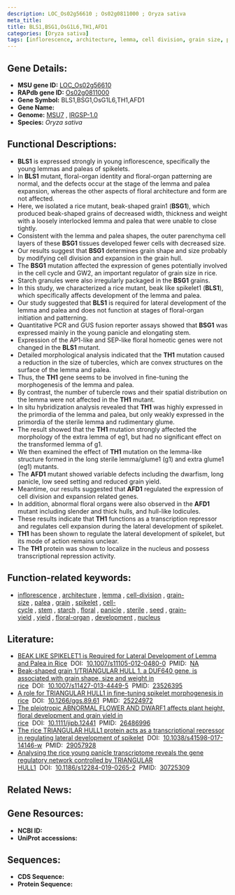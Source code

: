 ```yaml
---
description: LOC_Os02g56610 ; Os02g0811000 ; Oryza sativa
meta_title:
title: BLS1,BSG1,OsG1L6,TH1,AFD1
categories: [Oryza sativa]
tags: [inflorescence, architecture, lemma, cell division, grain size, palea, grain, spikelet, cell cycle, stem, starch, floral, panicle, sterile, seed, grain yield, yield, floral organ, development, nucleus]
---
```


## Gene Details:
- **MSU gene ID:** [LOC_Os02g56610](http://rice.uga.edu/cgi-bin/ORF_infopage.cgi?orf=LOC_Os02g56610)  
- **RAPdb gene ID:** [Os02g0811000](https://rapdb.dna.affrc.go.jp/locus/?name=Os02g0811000)  
- **Gene Symbol:** BLS1,BSG1,OsG1L6,TH1,AFD1
- **Gene Name:**
- **Genome:**  [MSU7](http://rice.uga.edu/)&nbsp;,&nbsp;[IRGSP-1.0](https://rapdb.dna.affrc.go.jp/download/irgsp1.html)
- **Species:** *Oryza sativa*

## Functional Descriptions:
   - **BLS1** is expressed strongly in young inflorescence, specifically the young lemmas and paleas of spikelets.
   - In **BLS1** mutant, floral-organ identity and floral-organ patterning are normal, and the defects occur at the stage of the lemma and palea expansion, whereas the other aspects of floral architecture and form are not affected.
   - Here, we isolated a rice mutant, beak-shaped grain1 (**BSG1**), which produced beak-shaped grains of decreased width, thickness and weight with a loosely interlocked lemma and palea that were unable to close tightly.
   - Consistent with the lemma and palea shapes, the outer parenchyma cell layers of these **BSG1** tissues developed fewer cells with decreased size.
   - Our results suggest that **BSG1** determines grain shape and size probably by modifying cell division and expansion in the grain hull.
   - The **BSG1** mutation affected the expression of genes potentially involved in the cell cycle and GW2, an important regulator of grain size in rice.
   - Starch granules were also irregularly packaged in the **BSG1** grains.
   - In this study, we characterized a rice mutant, beak like spikelet1 (**BLS1**), which specifically affects development of the lemma and palea.
   - Our study suggested that **BLS1** is required for lateral development of the lemma and palea and does not function at stages of floral-organ initiation and patterning.
   - Quantitative PCR and GUS fusion reporter assays showed that **BSG1** was expressed mainly in the young panicle and elongating stem.
   - Expression of the AP1-like and SEP-like floral homeotic genes were not changed in the **BLS1** mutant.
   - Detailed morphological analysis indicated that the **TH1** mutation caused a reduction in the size of tubercles, which are convex structures on the surface of the lemma and palea.
   - Thus, the **TH1** gene seems to be involved in fine-tuning the morphogenesis of the lemma and palea.
   - By contrast, the number of tubercle rows and their spatial distribution on the lemma were not affected in the **TH1** mutant.
   - In situ hybridization analysis revealed that **TH1** was highly expressed in the primordia of the lemma and palea, but only weakly expressed in the primordia of the sterile lemma and rudimentary glume.
   - The result showed that the **TH1** mutation strongly affected the morphology of the extra lemma of eg1, but had no significant effect on the transformed lemma of g1.
   - We then examined the effect of **TH1** mutation on the lemma-like structure formed in the long sterile lemma/glume1 (g1) and extra glume1 (eg1) mutants.
   - The **AFD1** mutant showed variable defects including the dwarfism, long panicle, low seed setting and reduced grain yield.
   - Meantime, our results suggested that **AFD1** regulated the expression of cell division and expansion related genes.
   - In addition, abnormal floral organs were also observed in the **AFD1** mutant including slender and thick hulls, and hull-like lodicules.
   - These results indicate that **TH1** functions as a transcription repressor and regulates cell expansion during the lateral development of spikelet.
   - **TH1** has been shown to regulate the lateral development of spikelet, but its mode of action remains unclear.
   - The **TH1** protein was shown to localize in the nucleus and possess transcriptional repression activity.

## Function-related keywords:
   - [inflorescence](/tags/inflorescence/)&nbsp;,&nbsp;[architecture](/tags/architecture/)&nbsp;,&nbsp;[lemma](/tags/lemma/)&nbsp;,&nbsp;[cell-division](/tags/cell-division/)&nbsp;,&nbsp;[grain-size](/tags/grain-size/)&nbsp;,&nbsp;[palea](/tags/palea/)&nbsp;,&nbsp;[grain](/tags/grain/)&nbsp;,&nbsp;[spikelet](/tags/spikelet/)&nbsp;,&nbsp;[cell-cycle](/tags/cell-cycle/)&nbsp;,&nbsp;[stem](/tags/stem/)&nbsp;,&nbsp;[starch](/tags/starch/)&nbsp;,&nbsp;[floral](/tags/floral/)&nbsp;,&nbsp;[panicle](/tags/panicle/)&nbsp;,&nbsp;[sterile](/tags/sterile/)&nbsp;,&nbsp;[seed](/tags/seed/)&nbsp;,&nbsp;[grain-yield](/tags/grain-yield/)&nbsp;,&nbsp;[yield](/tags/yield/)&nbsp;,&nbsp;[floral-organ](/tags/floral-organ/)&nbsp;,&nbsp;[development](/tags/development/)&nbsp;,&nbsp;[nucleus](/tags/nucleus/)

## Literature:
   - [BEAK LIKE SPIKELET1 is Required for Lateral Development of Lemma and Palea in Rice](https://www.doi.org/10.1007/s11105-012-0480-0)&nbsp;&nbsp;DOI:&nbsp;&nbsp;[10.1007/s11105-012-0480-0](https://www.doi.org/10.1007/s11105-012-0480-0)&nbsp;&nbsp;PMID:&nbsp;&nbsp;[NA](https://pubmed.ncbi.nlm.nih.gov/NA/)
   - [Beak-shaped grain 1/TRIANGULAR HULL 1, a DUF640 gene, is associated with grain shape, size and weight in rice](https://www.doi.org/10.1007/s11427-013-4449-5)&nbsp;&nbsp;DOI:&nbsp;&nbsp;[10.1007/s11427-013-4449-5](https://www.doi.org/10.1007/s11427-013-4449-5)&nbsp;&nbsp;PMID:&nbsp;&nbsp;[23526395](https://pubmed.ncbi.nlm.nih.gov/23526395/)
   - [A role for TRIANGULAR HULL1 in fine-tuning spikelet morphogenesis in rice](https://www.doi.org/10.1266/ggs.89.61)&nbsp;&nbsp;DOI:&nbsp;&nbsp;[10.1266/ggs.89.61](https://www.doi.org/10.1266/ggs.89.61)&nbsp;&nbsp;PMID:&nbsp;&nbsp;[25224972](https://pubmed.ncbi.nlm.nih.gov/25224972/)
   - [The pleiotropic ABNORMAL FLOWER AND DWARF1 affects plant height, floral development and grain yield in rice](https://www.doi.org/10.1111/jipb.12441)&nbsp;&nbsp;DOI:&nbsp;&nbsp;[10.1111/jipb.12441](https://www.doi.org/10.1111/jipb.12441)&nbsp;&nbsp;PMID:&nbsp;&nbsp;[26486996](https://pubmed.ncbi.nlm.nih.gov/26486996/)
   - [The rice TRIANGULAR HULL1 protein acts as a transcriptional repressor in regulating lateral development of spikelet](https://www.doi.org/10.1038/s41598-017-14146-w)&nbsp;&nbsp;DOI:&nbsp;&nbsp;[10.1038/s41598-017-14146-w](https://www.doi.org/10.1038/s41598-017-14146-w)&nbsp;&nbsp;PMID:&nbsp;&nbsp;[29057928](https://pubmed.ncbi.nlm.nih.gov/29057928/)
   - [Analysing the rice young panicle transcriptome reveals the gene regulatory network controlled by TRIANGULAR HULL1](https://www.doi.org/10.1186/s12284-019-0265-2)&nbsp;&nbsp;DOI:&nbsp;&nbsp;[10.1186/s12284-019-0265-2](https://www.doi.org/10.1186/s12284-019-0265-2)&nbsp;&nbsp;PMID:&nbsp;&nbsp;[30725309](https://pubmed.ncbi.nlm.nih.gov/30725309/)

## Related News:

## Gene Resources:
- **NCBI ID:**  []()
- **UniProt accessions:** [](https://www.uniprot.org/uniprotkb//entry)

## Sequences:
- **CDS Sequence:**
- **Protein Sequence:**
